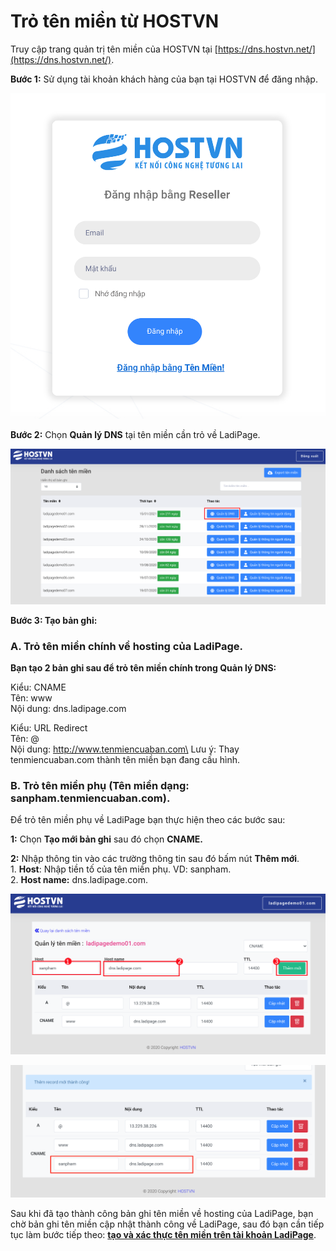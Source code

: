 # Trỏ tên miền từ HOSTVN

Truy cập trang quản trị tên miền của HOSTVN tại [https://dns.hostvn.net/](https://dns.hostvn.net/).

**Bước 1:** Sử dụng tài khoản khách hàng của bạn tại HOSTVN để đăng nhập.

![](<../.gitbook/assets/image (719).png>)



**Bước 2:** Chọn **Quản lý DNS** tại tên miền cần trỏ về LadiPage.

![](<../.gitbook/assets/image (450).png>)

**Bước 3: Tạo bản ghi:**

### **A. Trỏ tên miền chính về hosting của LadiPage.**

**Bạn tạo 2 bản ghi sau để trỏ tên miền chính trong Quản lý DNS:**

Kiểu: CNAME\
Tên: www\
Nội dung: dns.ladipage.com

Kiểu: URL Redirect\
Tên: @\
Nội dung: http://www.tenmiencuaban.com\
Lưu ý: Thay tenmiencuaban.com thành tên miền bạn đang cấu hình.

### B. Trỏ tên miền phụ (Tên miền dạng: sanpham.tenmiencuaban.com).

Để trỏ tên miền phụ về LadiPage bạn thực hiện theo các bước sau:

**1:** Chọn **Tạo mới bản ghi** sau đó chọn **CNAME.**

**2:** Nhập thông tin vào các trường thông tin sau đó bấm nút **Thêm mới**.\
1\. **Host**: Nhập tiền tố của tên miền phụ. VD: sanpham.\
2\. **Host name:** dns.ladipage.com.

![](<../.gitbook/assets/image (1035).png>)

![](<../.gitbook/assets/image (497).png>)

Sau khi đã tạo thành công bản ghi tên miền về hosting của LadiPage, bạn chờ bản ghi tên miền cập nhật thành công về LadiPage, sau đó bạn cần tiếp tục làm bước tiếp theo: [**tạo và xác thực tên miền trên tài khoản LadiPage**](https://help.ladipage.vn/ten-mien/xac-thuc-ten-mien-tai-ladipage).
